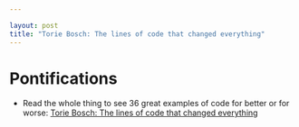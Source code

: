 ```yaml
---

layout: post
title: "Torie Bosch: The lines of code that changed everything"
---
```


# Pontifications

* Read the whole thing to see 36 great examples of code for better or for worse: [Torie Bosch: The lines of code that changed everything](https://slate.com/technology/2019/10/consequential-computer-code-software-history.html)